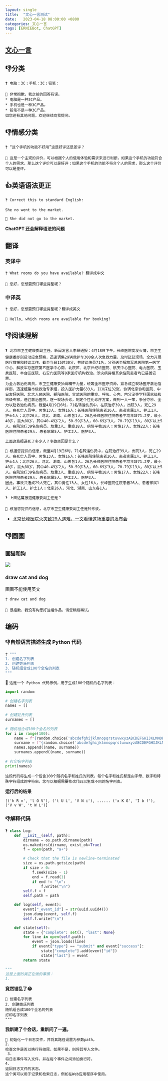 ```yaml
---
layout: single
title:  "文心一言测试"
date:   2023-04-18 08:00:00 +0800
categories: 文心一言
tags: [ERNIEBot, ChatGPT]
---
```


## [文心一言](https://yiyan.baidu.com)

## 👎分类
```
❓ 电脑：3C；手机：3C；铅笔：
```

```
💬 非常抱歉，我之前的回答有误。
* 电脑是一种3C产品。
* 手机也是一种3C产品。
* 铅笔不是一种3C产品。
如您还有其他问题，欢迎继续向我提问。
```

## 👎情感分类
```
❓ “这个手机的功能不好用”这是好评还是差评？
```

```
💬 这是一个主观的评价，可以根据个人的使用体验和需求来进行判断。如果这个手机的功能符合个人的需求，那么这个评价可以是好评；如果这个手机的功能不符合个人的需求，那么这个评价可以是差评。
```

## 👍英语语法更正
```
❓ Correct this to standard English:

She no went to the market.
```

```
💬 She did not go to the market.
```
**ChatGPT 还会解释语法的问题**

## 翻译
### 英译中
```
❓ What rooms do you have available? 翻译成中文
```

```
💬 您好，您想要预订哪些房型呢？
```

### 中译英
```
❓ 您好，您想要预订哪些房型呢？翻译成英文
```

```
💬 Hello, which rooms are available for booking?
```

## 👎阅读理解
```
❓ 北京市卫生健康委副主任、新闻发言人李昂通报：4月18日下午，长峰医院突发火情，市卫生健康委即刻启动应急预案，迅速调集29辆救护车300余人次急救力量，及时赶赴现场，全力开展医疗救援和转运工作。截至当日15时30分，共转运伤员71名，分别送至解放军总医院第一医学中心、解放军总医院第五医学中心南、北院区、北京世纪坛医院、航天中心医院、电力医院、玉泉医院、丰台区医院、右安门医院等9家医疗机构救治。涉灾病房楼其余住院患者均已妥善安置。
为全力救治伤病员，市卫生健康委抽调精干力量，统筹全市医疗资源，紧急成立现场医疗救治指挥部，迅速组建市级救治专家组，投入医护力量633人，ICU床位32张，协调北京协和医院、中日友好医院、北大人民医院、朝阳医院、宣武医院的重症、呼吸、心内、内分泌等学科国家级和市级专家，进驻救治医院，逐一现场会诊，制定个性化诊疗方案，做到一人一策，争分夺秒、全力以赴救治伤病员。截至4月19日6时，71名转运伤员中，在院治疗39人，出院3人，死亡29人。在死亡人员中，男性13人、女性16人；长峰医院住院患者26人、患者家属1人、护工1人、护士1人；北京26人，河北、湖南、山东各1人。26名长峰医院住院患者平均年龄71.2岁，最小40岁，最大88岁，其中40-49岁2人，50-59岁3人，60-69岁3人，70-79岁13人，80岁以上5人。在院治疗39名伤病员，危重3人、重症18人、病情平稳18人；男性17人、女性22人；长峰医院住院患者29人、患者家属5人、护工2人、医护3人。

上面这篇报道死了多少人？事故原因是什么？
```

```
💬 根据您提供的信息，截至4月19日6时，71名转运伤员中，在院治疗39人，出院3人，死亡29人。在死亡人员中，男性13人、女性16人；长峰医院住院患者26人、患者家属1人、护工1人、护士1人；北京26人，河北、湖南、山东各1人。26名长峰医院住院患者平均年龄71.2岁，最小40岁，最大88岁，其中40-49岁2人，50-59岁3人，60-69岁3人，70-79岁13人，80岁以上5人。在院治疗39名伤病员，危重3人、重症18人、病情平稳18人；男性17人、女性22人；长峰医院住院患者29人、患者家属5人、护工2人、医护3人。
因此，事故共造成29人死亡，其中男性13人、女性16人，长峰医院住院患者26人、患者家属1人、护工1人、护士1人；北京26人，河北、湖南、山东各1人。
```

```
❓ 上面这篇报道健康委副主任是？
```

```
💬 根据您提供的信息，北京市卫生健康委副主任是钟东波。
```

* [北京长峰医院火灾致29人遇难，一文看懂这场重要的发布会](https://www.163.com/news/article/I2MK6HCN0001899N.html)

## 👎画画
### 画猫和狗
![](/images/2023/erniebot/draw-cat-and-dog.jpg)

### draw cat and dog
画画不能使用英文
```
❓ draw cat and dog
```

```
💬 很抱歉，我没有构思好这幅作品，请您稍后再试。
```

## 编码
### 👎自然语言描述生成 Python 代码
```py
❓ """
1. 创建名字列表
2. 创建姓氏列表
3. 随机组合成100个全名的列表
"""
```

💬 `这是一个 Python 代码示例，用于生成100个随机的名字列表：`
```py
import random  
  
# 创建名字列表  
names = []  
  
# 创建姓氏列表  
surnames = []  
  
# 随机组合成100个全名的列表  
for i in range(100):  
    name = f"{random.choice('abcdefghijklmnopqrstuvwxyzABCDEFGHIJKLMNOPQRSTUVWXYZ')} {random.choice('abcdefghijklmnopqrstuvwxyzABCDEFGHIJKLMNOPQRSTUVWXYZ')} {random.choice('abcdefghijklmnopqrstuvwxyzABCDEFGHIJKLMNOPQRSTUVWXYZ')}"  
    surname = f"{random.choice('abcdefghijklmnopqrstuvwxyzABCDEFGHIJKLMNOPQRSTUVWXYZ')} {random.choice('abcdefghijklmnopqrstuvwxyzABCDEFGHIJKLMNOPQRSTUVWXYZ')} {random.choice('abcdefghijklmnopqrstuvwxyzABCDEFGHIJKLMNOPQRSTUVWXYZ')}"  
    names.append((name, surname))  
    surnames.append((name, surname))  
  
# 打印名字列表  
print(names)
```
`这段代码将生成一个包含100个随机名字和姓氏的列表，每个名字和姓氏都是由字母、数字和特殊字符组成的字符串。您可以根据需要修改代码以生成不同的名字列表。`

**运行后的结果**
```
[('h R v', 'l O V'), ('t U L', 'V N i'), ...... ('x K G', 'I b f'), ('V v W', 't W L')]
```

### 👎解释代码
```py
❓ class Log:
    def __init__(self, path):
        dirname = os.path.dirname(path)
        os.makedirs(dirname, exist_ok=True)
        f = open(path, "a+")

        # Check that the file is newline-terminated
        size = os.path.getsize(path)
        if size > 0:
            f.seek(size - 1)
            end = f.read(1)
            if end != "\n":
                f.write("\n")
        self.f = f
        self.path = path

    def log(self, event):
        event["_event_id"] = str(uuid.uuid4())
        json.dump(event, self.f)
        self.f.write("\n")

    def state(self):
        state = {"complete": set(), "last": None}
        for line in open(self.path):
            event = json.loads(line)
            if event["type"] == "submit" and event["success"]:
                state["complete"].add(event["id"])
                state["last"] = event
        return state

"""
这是上面的类正在做的事情：
1.
```

**竟然错乱了😂**
```
💬 创建名字列表
2. 创建姓氏列表
随机组合成100个全名的列表
打印名字列表
"""
```

**我新建了个会话，重新问了一遍。**
```
💬 初始化一个日志文件，并将其路径设置为参数path。
2.
检查文件是否以换行符结尾，如果不是，则将其写入文件。
 3.
将日志事件写入文件，并在每个事件之间添加换行符。
4.
返回日志文件的状态。
这个类可以用于记录和检索日志，例如在Web应用程序中使用。
```
